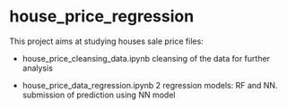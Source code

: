 # house_price_regression

This project aims at studying houses sale price
files:
- house_price_cleansing_data.ipynb
  cleansing of the data for further analysis
  
- house_price_data_regression.ipynb
  2 regression models: RF and NN. 
  submission of prediction using NN model
